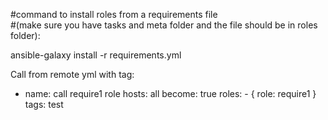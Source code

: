 #command to install roles from a requirements file <br>
#(make sure you have tasks and meta folder and the file should be in roles folder):

ansible-galaxy install -r requirements.yml
  
Call from remote yml with tag:  

- name: call require1 role
  hosts: all
  become: true
  roles:
    \- { role: require1 }  
  tags: test

